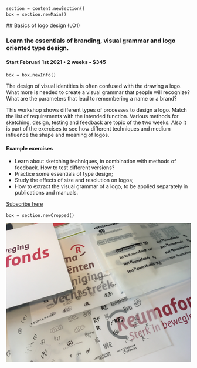 

<!-- LO1 -->

~~~
section = content.newSection()
box = section.newMain()
~~~
<a name="LO1"/>
## Basics of logo design <span class="wcode">(LO1)</span>

### Learn the essentials of branding, visual grammar and logo oriented type design.

#### Start Februari 1<span class="sup">st</span> 2021 • 2 weeks • $345

~~~
box = box.newInfo()
~~~

The design of visual identities is often confused with the drawing a logo. What more is needed to create a visual grammar that people will recognize? What are the parameters that lead to remembering a name or a brand? 

This workshop shows different types of processes to design a logo. Match the list of requirements with the intended function. Various methods for sketching, design, testing and feedback are topic of the two weeks. Also it is part of the exercises to see how  different techniques and medium influence the shape and meaning of logos.

#### Example exercises

* Learn about sketching techniques, in combination with methods of feedback. How to test different versions?
* Practice some essentials of type design;
* Study the effects of size and resolution on logos;
* How to extract the visual grammar of a logo, to be applied separately in publications and manuals.

<a href="https://www.eventbrite.com/d/online/designdesign/?q=designdesign" target="external">Subscribe here</a>

~~~
box = section.newCropped()
~~~

![cover y=top x=center](images/img_5776.jpg)

